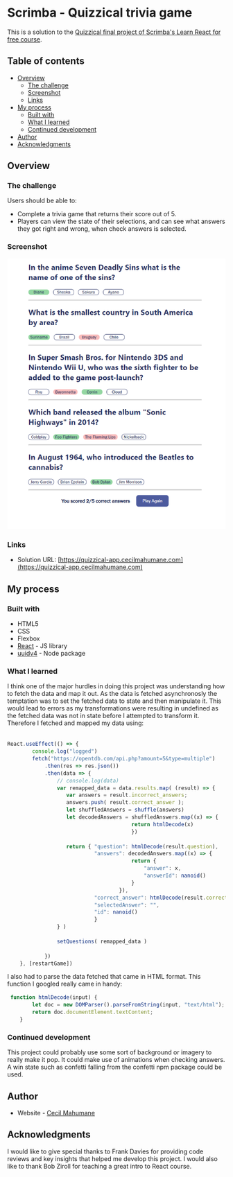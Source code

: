 # Scrimba - Quizzical trivia game

This is a solution to the [Quizzical final project of Scrimba's Learn React for free course](https://scrimba.com/learn/learnreact/react-section-4-solo-project-co24f49bea8aace7c174082c8).

## Table of contents

- [Overview](#overview)
  - [The challenge](#the-challenge)
  - [Screenshot](#screenshot)
  - [Links](#links)
- [My process](#my-process)
  - [Built with](#built-with)
  - [What I learned](#what-i-learned)
  - [Continued development](#continued-development)
- [Author](#author)
- [Acknowledgments](#acknowledgments)


## Overview

### The challenge

Users should be able to:

- Complete a trivia game that returns their score out of 5. 
- Players can view the state of their selections, and can see what answers they got right and wrong, when check answers is selected. 

### Screenshot

![](./quizzical-screenshot.png)

### Links

- Solution URL: [https://quizzical-app.cecilmahumane.com](https://quizzical-app.cecilmahumane.com)

## My process

### Built with

- HTML5
- CSS
- Flexbox
- [React](https://reactjs.org/) - JS library
- [uuidv4](https://www.npmjs.com/package/uuidv4) - Node package


### What I learned

I think one of the major hurdles in doing this project was understanding how to fetch the data and map it out. As the data is fetched asynchronosly the temptation was to set the fetched data to state and then manipulate it.
This would lead to errors as my transformations were resulting in undefined as the fetched data was not in state before I attempted to transform it. Therefore I fetched and mapped my data using:

```js

React.useEffect(() => {
        console.log("logged")
        fetch("https://opentdb.com/api.php?amount=5&type=multiple")
            .then(res => res.json())
            .then(data => {
                // console.log(data)
                var remapped_data = data.results.map( (result) => {
                   var answers = result.incorrect_answers;
                   answers.push( result.correct_answer );
                   let shuffledAnswers = shuffle(answers)
                   let decodedAnswers = shuffledAnswers.map((x) => {
                                        return htmlDecode(x)
                                        })
               
                   return { "question": htmlDecode(result.question), 
                            "answers": decodedAnswers.map((x) => {
                                        return {
                                            "answer": x,
                                            "answerId": nanoid()
                                        }
                                    }), 
                            "correct_answer": htmlDecode(result.correct_answer),
                            "selectedAnswer": "",
                            "id": nanoid() 
                            }
                } )
                                
                setQuestions( remapped_data )
                                
            })
    }, [restartGame]) 

```

I also had to parse the data fetched that came in HTML format. This function I googled really came in handy:

```js
 function htmlDecode(input) {
        let doc = new DOMParser().parseFromString(input, "text/html");
        return doc.documentElement.textContent;
    } 
```


### Continued development

This project could probably use some sort of background or imagery to really make it pop. 
It could make use of animations when checking answers.
A win state such as confetti falling from the confetti npm package could be used. 

## Author

- Website - [Cecil Mahumane](https://home.cecilmahumane.com)


## Acknowledgments

I would like to give special thanks to Frank Davies for providing code reviews and key insights that helped me develop this project. I would also like to thank Bob Ziroll for teaching a great intro to React course. 

